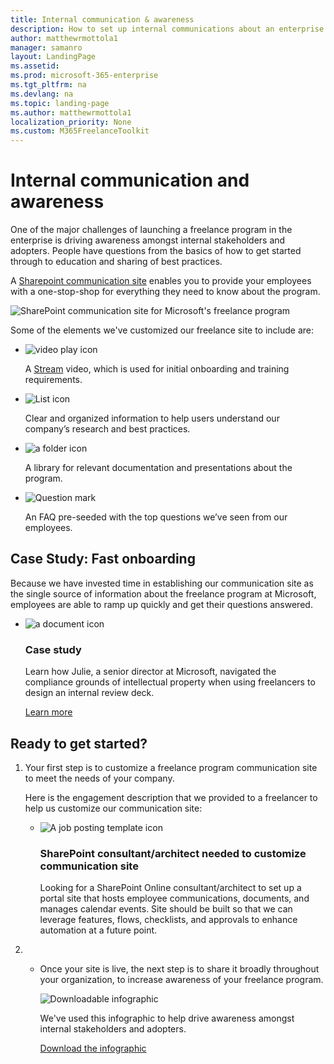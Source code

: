 ```yaml
---
title: Internal communication & awareness
description: How to set up internal communications about an enterprise freelancer program 
author: matthewrmottola1
manager: samanro
layout: LandingPage
ms.assetid: 
ms.prod: microsoft-365-enterprise
ms.tgt_pltfrm: na
ms.devlang: na
ms.topic: landing-page
ms.author: matthewrmottola1
localization_priority: None 
ms.custom: M365FreelanceToolkit
---
```

Internal communication and awareness
======================================

One of the major challenges of launching a freelance program in the enterprise
is driving awareness amongst internal stakeholders and adopters. People have
questions from the basics of how to get started through to education and sharing
of best practices.

A [Sharepoint communication
site](https://support.office.com/en-us/article/what-is-a-sharepoint-communication-site-94a33429-e580-45c3-a090-5512a8070732)
enables you to provide your employees with a one-stop-shop for everything they need to know about the program.

<img src="media/M365_Freelance_GigEconomySite_Screenshot_800x450.png" alt="SharePoint communication site for Microsoft's freelance program" />

Some of the elements we've customized our freelance site to include are:

<ul class="panelContent cardsF cols cols2">
    <li>
        <div class="cardSize">
            <div class="cardPadding">
                <div class="card">
                    <div class="cardImageOuter">
                        <div class="cardImage">
                            <img src="media/video-play.png" alt="video play icon" />
                        </div>
                    </div>
                    <div class="cardText">
                        <p>A <a href="https://stream.microsoft.com/en-us/">Stream</a> video, which is used for initial onboarding and training requirements.</p>
                    </div>
                </div>
            </div>
        </div>
    </li>
    <li>
        <div class="cardSize">
            <div class="cardPadding">
                <div class="card">
                    <div class="cardImageOuter">
                        <div class="cardImage">
                            <img src="media/list-123-blue.png" alt="List icon" />
                        </div>
                    </div>
                    <div class="cardText">
                        <p>Clear and organized information to help users understand our company’s research and best practices.</p>
                    </div>
                </div>
            </div>
        </div>
    </li>
    <li>
        <div class="cardSize">
            <div class="cardPadding">
                <div class="card">
                    <div class="cardImageOuter">
                        <div class="cardImage">
                            <img src="media/folder-horizontal.png" alt="a folder icon" />
                        </div>
                    </div>
                    <div class="cardText">
                        <p>A library for relevant documentation and presentations about the program.</p>
                    </div>
                </div>
            </div>
        </div>
    </li>
    <li>
        <div class="cardSize">
            <div class="cardPadding">
                <div class="card">
                    <div class="cardImageOuter">
                        <div class="cardImage">
                            <img src="media/help-blue.png" alt="Question mark" />
                        </div>
                    </div>
                    <div class="cardText">
                        <p>An FAQ pre-seeded with the top questions we’ve seen from our employees.</p>
                    </div>
                </div>
            </div>
        </div>
    </li>
</ul>

Case Study: Fast onboarding
---------------------------------------
Because we have invested time in establishing our communication site as the single source of information about the freelance program at Microsoft, employees are able to ramp up quickly and get their questions answered.

<ul class="panelContent cardsF cols cols1">
    <li>
        <div class="cardSize">
            <div class="cardPadding">
                <div class="card">
                    <div class="cardImageOuter">
                        <div class="cardImage">
                            <img src="media/document.png" alt="a document icon" />
                        </div>
                    </div>
                    <div class="cardText">
                        <h3>Case study</h3>
                        <p>Learn how Julie, a senior director at Microsoft, navigated the compliance grounds of intellectual property when using freelancers to design an internal review deck.</p>
                        <p><a href="comssitecasestudy.md">Learn more</a></p>
                    </div>
                </div>
            </div>
        </div>
    </li>
</ul>

Ready to get started?
---------------------------------------

<ol>
    <li><p>Your first step is to customize a freelance program communication site to meet the needs of your company.</P>
        <p>Here is the engagement description that we provided to a freelancer to help us customize our communication site:</P>
    <ul class="panelContent cardsF cols cols1">
        <li>
        <div class="cardSize">
            <div class="cardPadding">
                <div class="card">
                    <div class="cardImageOuter">
                        <div class="cardImage">
                            <img src="media/bill-blue.png" alt="A job posting template icon" />
                        </div>
                    </div>
                    <div class="cardText">
                        <h3>SharePoint consultant/architect needed to customize communication site</h3>
                        <p>Looking for a SharePoint Online consultant/architect to set up a portal site that hosts employee communications, documents, and manages calendar events. Site should be built so that we can leverage features, flows, checklists, and approvals to enhance automation at a future point.</p>
                    </div>
                </div>
            </div>
        </div>
        </li>
    </ul>
    </li>
    <li>
    <ul class="panelContent cardsF cols cols2">
        <li><p>Once your site is live, the next step is to share it broadly throughout your organization, to increase awareness of your freelance program.</P>
            <div class="cardSize">
                <div class="cardPadding">
                    <div class="card">
                        <div class="cardImageOuter">
                            <div class="cardImage">
                                <img src="media/download-blue.png" alt="Downloadable infographic" />
                            </div>
                        </div>
                        <div class="cardText">
                            <p>We've used this infographic to help drive awareness amongst internal stakeholders and adopters.</p>
                            <p><a href="">Download the infographic</a></p>
                        </div>
                    </div>
                </div>
            </div>
        </li>
    </ul>
    </li>
    </ol>
